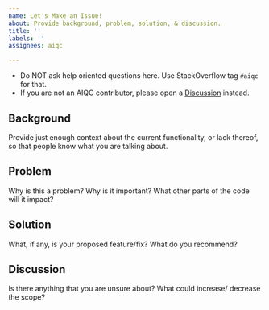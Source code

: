 ```yaml
---
name: Let's Make an Issue!
about: Provide background, problem, solution, & discussion.
title: ''
labels: ''
assignees: aiqc

---
```


* Do NOT ask help oriented questions here. Use StackOverflow tag `#aiqc` for that.
* If you are not an AIQC contributor, please open a [Discussion](https://github.com/aiqc/aiqc/discussions) instead.

## Background
Provide just enough context about the current functionality, or lack thereof, so that people know what you are talking about. 

## Problem
Why is this a problem? Why is it important? What other parts of the code will it impact?

## Solution
What, if any, is your proposed feature/fix? What do you recommend?

## Discussion
Is there anything that you are unsure about? What could increase/ decrease the scope?
